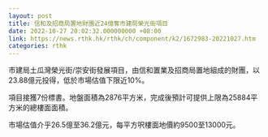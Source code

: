 ```yaml
---
layout: post
title: 信和及招商局置地財團近24億奪市建局榮光街項目
date: 2022-10-27 20:02:32.000000000 +08:00
link: https://news.rthk.hk/rthk/ch/component/k2/1672983-20221027.htm
categories: rthk
---
```


市建局土瓜灣榮光街/崇安街發展項目，由信和置業及招商局置地組成的財團，以23.88億元投得，低於市場估值下限近10%。

項目接獲7份標書。地盤面積為2876平方米，完成後預計可提供上限為25884平方米的總樓面面積。

市場估值介乎26.5億至36.2億元，每平方呎樓面地價約9500至13000元。
